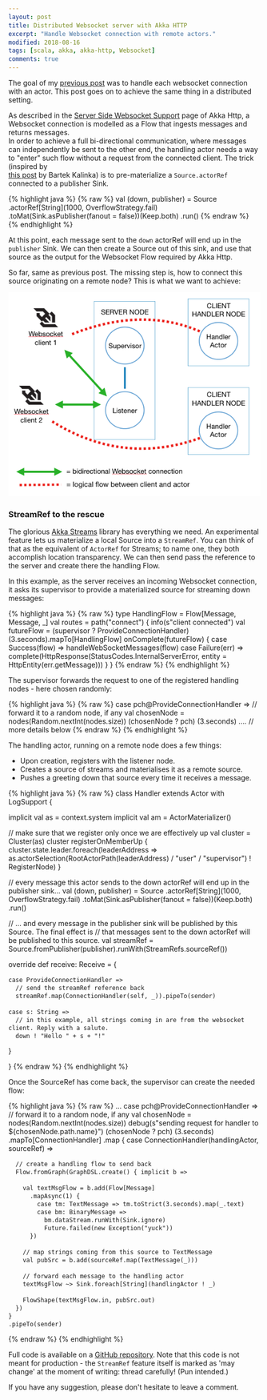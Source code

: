 ```yaml
---
layout: post
title: Distributed Websocket server with Akka HTTP
excerpt: "Handle Websocket connection with remote actors."
modified: 2018-08-16
tags: [scala, akka, akka-http, Websocket]
comments: true
---
```


The goal of my [previous post](http://ticofab.io/akka-http-websocket-example/) was to handle each websocket connection
with an actor. This post goes on to achieve the same thing in a distributed setting.

As described in the [Server Side Websocket Support](https://doc.akka.io/docs/akka-http/current/server-side/Websocket-support.html)
page of Akka Http, a Websocket connection is modelled as a Flow that ingests messages and returns messages.  
In order to achieve a full bi-directional communication, where messages can independently be sent to the other end, the
handling actor needs a way to "enter" such flow without a request from the connected client. The trick (inspired by  
[this post](https://bartekkalinka.github.io/2017/02/12/Akka-streams-source-run-it-publish-it-then-run-it-again.html) 
by Bartek Kalinka) is to pre-materialize a `Source.actorRef` connected to a publisher Sink.  

{% highlight java %}
{% raw %}
val (down, publisher) = Source
  .actorRef[String](1000, OverflowStrategy.fail)
  .toMat(Sink.asPublisher(fanout = false))(Keep.both)
  .run()
{% endraw %}
{% endhighlight %}

At this point, each message sent to the `down` actorRef will end up in the `publisher` Sink. We can then create a Source
out of this sink, and use that source as the output for the Websocket Flow required by Akka Http. 

So far, same as previous post. The missing step is, how to connect this source originating on a remote node? This is what we want to achieve:

![HAndling Websocket clients with remote actors](/images/distributed-websocket-with-akka-http-diagram.png)

### StreamRef to the rescue

The glorious [Akka Streams](https://doc.akka.io/docs/akka/2.5.14/stream/stream-introduction.html#motivation) library has
everything we need. An experimental feature lets us materialize a local Source into a `StreamRef`. You can think of that
as the equivalent of `ActorRef` for Streams; to name one, they both accomplish location transparency. We can then send
pass the reference to the server and create there the handling Flow.

In this example, as the server receives an incoming Websocket connection, it asks its supervisor to provide a materialized source
for streaming down messages:

{% highlight java %}
{% raw %}
type HandlingFlow = Flow[Message, Message, _]
val routes = path("connect") {
  info(s"client connected")
  val futureFlow = (supervisor ? ProvideConnectionHandler) (3.seconds).mapTo[HandlingFlow]
  onComplete(futureFlow) {
    case Success(flow) => handleWebSocketMessages(flow)
    case Failure(err) => complete(HttpResponse(StatusCodes.InternalServerError, entity = HttpEntity(err.getMessage)))
  }
}
{% endraw %}
{% endhighlight %}

The supervisor forwards the request to one of the registered handling nodes - here chosen randomly:

{% highlight java %}
{% raw %}
case pch@ProvideConnectionHandler =>
      // forward it to a random node, if any
      val chosenNode = nodes(Random.nextInt(nodes.size))
      (chosenNode ? pch) (3.seconds) .... // more details below
{% endraw %}
{% endhighlight %}
      
The handling actor, running on a remote node does a few things:

* Upon creation, registers with the listener node.
* Creates a source of streams and materialises it as a remote source.
* Pushes a greeting down that source every time it receives a message.

{% highlight java %}
{% raw %}
class Handler extends Actor with LogSupport {

  implicit val as = context.system
  implicit val am = ActorMaterializer()

  // make sure that we register only once we are effectively up
  val cluster = Cluster(as)
  cluster registerOnMemberUp {
    cluster.state.leader.foreach(leaderAddress =>
      as.actorSelection(RootActorPath(leaderAddress) / "user" / "supervisor") ! RegisterNode)
  }

  // every message this actor sends to the down actorRef will end up in the publisher sink...
  val (down, publisher) = Source
    .actorRef[String](1000, OverflowStrategy.fail)
    .toMat(Sink.asPublisher(fanout = false))(Keep.both)
    .run()

  // ... and every message in the publisher sink will be published by this Source. The final effect is
  // that messages sent to the down actorRef will be published to this source.
  val streamRef = Source.fromPublisher(publisher).runWith(StreamRefs.sourceRef())

  override def receive: Receive = {

    case ProvideConnectionHandler =>
      // send the streamRef reference back
      streamRef.map(ConnectionHandler(self, _)).pipeTo(sender)

    case s: String =>
      // in this example, all strings coming in are from the websocket client. Reply with a salute.
      down ! "Hello " + s + "!"
  }

}
{% endraw %}
{% endhighlight %}

Once the SourceRef has come back, the supervisor can create the needed flow:

{% highlight java %}
{% raw %}
...
case pch@ProvideConnectionHandler =>
  // forward it to a random node, if any
  val chosenNode = nodes(Random.nextInt(nodes.size))
  debug(s"sending request for handler to ${chosenNode.path.name}")
  (chosenNode ? pch) (3.seconds)
    .mapTo[ConnectionHandler]
    .map { case ConnectionHandler(handlingActor, sourceRef) =>

      // create a handling flow to send back
      Flow.fromGraph(GraphDSL.create() { implicit b =>

        val textMsgFlow = b.add(Flow[Message]
          .mapAsync(1) {
            case tm: TextMessage => tm.toStrict(3.seconds).map(_.text)
            case bm: BinaryMessage =>
              bm.dataStream.runWith(Sink.ignore)
              Future.failed(new Exception("yuck"))
          })

        // map strings coming from this source to TextMessage
        val pubSrc = b.add(sourceRef.map(TextMessage(_)))

        // forward each message to the handling actor
        textMsgFlow ~> Sink.foreach[String](handlingActor ! _)

        FlowShape(textMsgFlow.in, pubSrc.out)
      })
    }
    .pipeTo(sender)
{% endraw %}
{% endhighlight %}

Full code is available on a [GitHub repository](https://github.com/ticofab/akka-http-distributed-websockets). Note that
this code is not meant for production - the `StreamRef` feature itself is marked as 'may change' at the moment of writing:
thread carefully! (Pun intended.)  

If you have any suggestion, please don't hesitate to leave a comment.
